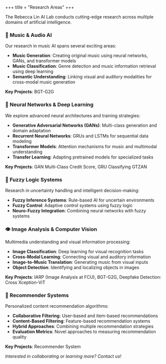 +++
title = "Research Areas"
+++

The Rebecca Lin AI Lab conducts cutting-edge research across multiple domains of artificial intelligence.

### 🎵 Music & Audio AI

Our research in music AI spans several exciting areas:

- **Music Generation**: Creating original music using neural networks, GANs, and transformer models
- **Music Classification**: Genre detection and music information retrieval using deep learning
- **Semantic Understanding**: Linking visual and auditory modalities for cross-modal music generation

**Key Projects**: BGT-G2G

### 🧠 Neural Networks & Deep Learning

We explore advanced neural architectures and training strategies:

- **Generative Adversarial Networks (GANs)**: Multi-class generation and domain adaptation
- **Recurrent Neural Networks**: GRUs and LSTMs for sequential data modeling
- **Transformer Models**: Attention mechanisms for music and multimodal understanding
- **Transfer Learning**: Adapting pretrained models for specialized tasks

**Key Projects**: GAN Multi-Class Credit Score, GRU Classifying GTZAN

### 🎯 Fuzzy Logic Systems

Research in uncertainty handling and intelligent decision-making:

- **Fuzzy Inference Systems**: Rule-based AI for uncertain environments
- **Fuzzy Control**: Adaptive control systems using fuzzy logic
- **Neuro-Fuzzy Integration**: Combining neural networks with fuzzy systems

### 👁️ Image Analysis & Computer Vision

Multimedia understanding and visual information processing:

- **Image Classification**: Deep learning for visual recognition tasks
- **Cross-Modal Learning**: Connecting visual and auditory information
- **Image-to-Music Translation**: Generating music from visual inputs
- **Object Detection**: Identifying and localizing objects in images

**Key Projects**: IARP (Image Analysis at FCU), BGT-G2G, Deepfake Detection: Cross Xception-ViT

### 🤖 Recommender Systems

Personalized content recommendation algorithms:

- **Collaborative Filtering**: User-based and item-based recommendations
- **Content-Based Filtering**: Feature-based recommendation systems
- **Hybrid Approaches**: Combining multiple recommendation strategies
- **Evaluation Metrics**: Novel approaches to measuring recommendation quality

**Key Projects**: Recommender System


*Interested in collaborating or learning more? Contact us!*

